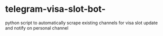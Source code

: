 # telegram-visa-slot-bot-
python script to automatically scrape existing channels for visa slot update and notify on personal channel 
